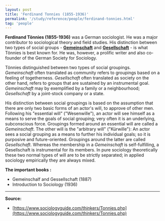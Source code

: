 ```yaml
---
layout: post
title: 'Ferdinand Tonnies (1855-1936)'
permalink: '/study/reference/people/ferdinand-tonnies.html'
tag: 'people'
---
```


**Ferdinand Tönnies (1855-1936)** was a German sociologist. He was a major contributor to sociological theory and field studies. His distinction between two types of social groups - [**Gemeinschaft**](/study/reference/gemeinschaft-and-gesellschaft.html#gemeinschaft) and [**Gesellschaft**](/study/reference/gemeinschaft-and-gesellschaft.html#Gesellschaft) - is what Tönnies is best known for. He was, however, a prolific writer and also co-founder of the German Society for Sociology.

Tönnies distinguished between two types of social groupings. *Gemeinschaft* often translated as community refers to groupings based on a feeling of togetherness. *Gesellschaft* often translated as society on the other hand, refers to groups that are sustained by an instrumental goal. *Gemeinschaft* may by exemplified by a family or a neighbourhood; *Gesellschaft* by a joint-stock company or a state.

His distinction between social groupings is based on the assumption that there are only two basic forms of an actor's will, to approve of other men. Following his "essential will" ("Wesenwille"), an actor will see himself as a means to serve the goals of social grouping; very often it is an underlying, subconscious force. Groupings formed around an essential will are called a *Gemeinschaft*. The other will is the "arbitrary will" ("Kürwille"): An actor sees a social grouping as a means to further his individual goals; so it is purposive and future-oriented. Groupings around the latter are called *Gesellschaft*. Whereas the membership in a *Gemeinschaft* is self-fulfilling, a Gesellschaft is instrumental for its members. In pure sociology theoretically these two normal types of will are to be strictly separated; in applied sociology empirically they are always mixed.

**The important books :**
- Gemeinschalf and Gessellschaft (1887)
- Introduction to Sociology (1936)

----

**Source:**

- [https://www.sociologyguide.com/thinkers/Tonnies.php](https://www.sociologyguide.com/thinkers/Tonnies.php)